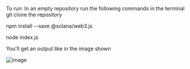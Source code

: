 To run:
In an empty repository run the following commands in the terminal
git clone the repository

npm install --save @solana/web3.js

node index.js

You'll get an output like in the image shown


![image](https://user-images.githubusercontent.com/57037608/178480231-82a83e4d-b043-4ab2-a355-1e081bd9289d.png)
